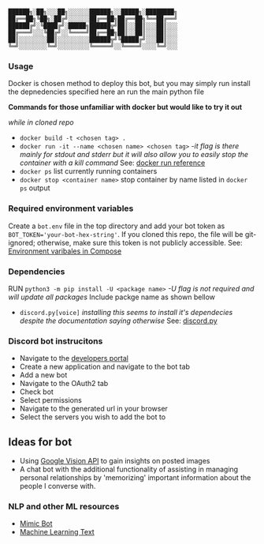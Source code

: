 ```

██████╗░██╗░░░██╗░░░░░░██████╗░░█████╗░████████╗
██╔══██╗╚██╗░██╔╝░░░░░░██╔══██╗██╔══██╗╚══██╔══╝
██████╔╝░╚████╔╝░█████╗██████╦╝██║░░██║░░░██║░░░
██╔═══╝░░░╚██╔╝░░╚════╝██╔══██╗██║░░██║░░░██║░░░
██║░░░░░░░░██║░░░░░░░░░██████╦╝╚█████╔╝░░░██║░░░
╚═╝░░░░░░░░╚═╝░░░░░░░░░╚═════╝░░╚════╝░░░░╚═╝░░░
```

### Usage
Docker is chosen method to deploy this bot, but you may simply run install the depnedencies specified here an run the main python file

**Commands for those unfamiliar with docker but would like to try it out**

*while in cloned repo*
- `docker build -t <chosen tag> .`
- `docker run -it --name <chosen name> <chosen tag>` *-it flag is there mainly for stdout and stderr but it will also allow you to easily stop the container with a kill command* See: [docker run reference](https://docs.docker.com/engine/reference/run/)
- `docker ps` list currently running containers
- `docker stop <container name>` stop container by name listed in `docker ps` output

### Required environment variables
Create a `bot.env` file in the top directory and add your bot token as `BOT_TOKEN='your-bot-hex-string'`. If you cloned this repo, the file will be git-ignored; otherwise, make sure this token is not publicly accessible.
See: [Environment varibales in Compose](https://docs.docker.com/compose/environment-variables/)

### Dependencies
RUN `python3 -m pip install -U <package name>` *-U flag is not required and will update all packages*
Include packge name as shown bellow
- `discord.py[voice]` *installing this seems to install it's dependecies despite the documentation saying otherwise* See: [discord.py](https://discordpy.readthedocs.io/en/latest/intro.html)

### Discord bot instrucitons
- Navigate to the [developers portal](https://discord.com/developers/applications)
- Create a new application and navigate to the bot tab
- Add a new bot
- Navigate to the OAuth2 tab
- Check bot
- Select permissions
- Navigate to the generated url in your browser
- Select the servers you wish to add the bot to 

## Ideas for bot
- Using [Google Vision API](https://cloud.google.com/vision) to gain insights on posted images
- A chat bot with the additional functionality of assisting in managing personal relationships by 'memorizing' important information about the people I converse with.

### NLP and other ML resources
- [Mimic Bot](https://adeshpande3.github.io/How-I-Used-Deep-Learning-to-Train-a-Chatbot-to-Talk-Like-Me)
- [Machine Learning Text](https://www.deeplearningbook.org/)